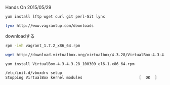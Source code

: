 Hands On 2015/05/29


```bash
yum install lftp wget curl git perl-Git lynx
```

```bash
lynx http://www.vagrantup.com/downloads
```

downloadする
```bash
rpm -ivh vagrant_1.7.2_x86_64.rpm
```

```bash
wget http://download.virtualbox.org/virtualbox/4.3.28/VirtualBox-4.3-4.3.28_100309_el6-1.x86_64.rpm
```

```bash
yum install VirtualBox-4.3-4.3.28_100309_el6-1.x86_64.rpm
```

```bash
/etc/init.d/vboxdrv setup
Stopping VirtualBox kernel modules                         [  OK  ]
```

